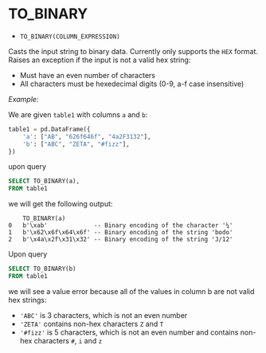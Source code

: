 # TO_BINARY

- `TO_BINARY(COLUMN_EXPRESSION)`

Casts the input string to binary data. Currently only supports the `HEX` format.
Raises an exception if the input is not a valid hex string:

- Must have an even number of characters
- All characters must be hexedecimal digits (0-9, a-f case insensitive)

_Example:_

We are given `table1` with columns `a` and `b`:

```python
table1 = pd.DataFrame({
    'a': ["AB", "626f646f", "4a2F3132"],
    'b': ["ABC", "ZETA", "#fizz"],
})
```

upon query

```sql
SELECT TO_BINARY(a),
FROM table1
```

we will get the following output:

```
    TO_BINARY(a)
0   b'\xab'             -- Binary encoding of the character '¼'
1   b'\x62\x6f\x64\x6f' -- Binary encoding of the string 'bodo'
2   b'\x4a\x2f\x31\x32' -- Binary encoding of the string 'J/12'
```

Upon query

```sql
SELECT TO_BINARY(b)
FROM table1
```

we will see a value error because all of the values in column b are not valid
hex strings:

- `'ABC'` is 3 characters, which is not an even number
- `'ZETA'` contains non-hex characters `Z` and `T`
- `'#fizz'` is 5 characters, which is not an even number and contains non-hex
  characters `#`, `i` and `z`
